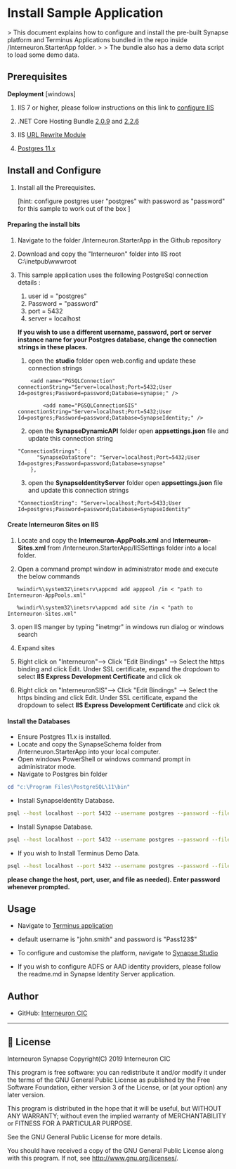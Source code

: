 <h1>Install Sample Application</h1>   
> This document explains how to configure and install the pre-built Synapse platform and Terminus Applications bundled in the repo inside /Interneuron.StarterApp folder. 
>
> The bundle also has a demo data script to load some demo data. 



## Prerequisites

**Deployment** [windows]


1. IIS 7 or higher, please follow instructions on this link to [configure IIS](https://docs.microsoft.com/en-us/aspnet/core/host-and-deploy/iis/?view=aspnetcore-3.1#iis-configuration) 

2. .NET Core Hosting Bundle [2.0.9](https://dotnet.microsoft.com/download/dotnet-core/thank-you/runtime-aspnetcore-2.0.9-windows-hosting-bundle-installer) and [2.2.6](https://dotnet.microsoft.com/download/dotnet-core/thank-you/runtime-aspnetcore-2.2.6-windows-hosting-bundle-installer) 

3. IIS [URL Rewrite Module](https://www.iis.net/downloads/microsoft/url-rewrite)

4. [Postgres 11.x](https://www.enterprisedb.com/downloads/postgres-postgresql-downloads) 

   


## Install and Configure

1. Install all the Prerequisites. 

   [hint: configure postgres user "postgres" with password as "password" for this sample to work out of the box ]

#### Preparing the install bits

1. Navigate to the folder /Interneuron.StarterApp in the Github repository 

2. Download and copy the "Interneuron" folder into IIS root C:\inetpub\wwwroot

3. This sample application uses the following PostgreSql connection details :

   1. user id =  "postgres"
   2. Password = "password"
   3. port = 5432
   4. server = localhost

    **If you wish to use a different username, password, port or server instance name for your Postgres database,  change the connection strings in these places.**  

   1. open the **studio** folder open web.config and update these connection strings

   ```
       <add name="PGSQLConnection" connectionString="Server=localhost;Port=5432;User Id=postgres;Password=password;Database=synapse;" />
       
           <add name="PGSQLConnectionSIS" connectionString="Server=localhost;Port=5432;User Id=postgres;Password=password;Database=SynapseIdentity;" />
   
   ```

   2. open the **SynapseDynamicAPI** folder open **appsettings.json**  file and update this connection string

   ```
   "ConnectionStrings": {
         "SynapseDataStore": "Server=localhost;Port=5432;User Id=postgres;Password=password;Database=synapse"
       },
   ```

   3. open the **SynapseIdentityServer** folder open **appsettings.json**  file and update this connection strings

   ```
   "ConnectionString": "Server=localhost;Port=5433;User Id=postgres;Password=password;Database=SynapseIdentity"
   ```

   
#### Create Interneuron Sites on IIS

1. Locate and copy the **Interneuron-AppPools.xml** and **Interneuron-Sites.xml** from /Interneuron.StarterApp/IISSettings folder into a local folder.

2. Open a command prompt window in administrator mode and execute the below commands

```
   %windir%\system32\inetsrv\appcmd add apppool /in < "path to Interneuron-AppPools.xml"
   
   %windir%\system32\inetsrv\appcmd add site /in < "path to Interneuron-Sites.xml"
```

3. open IIS manger by typing "inetmgr" in windows run dialog or windows search

4. Expand sites

5. Right click on "Interneuron"--> Click "Edit Bindings" --> Select the https binding and click Edit. Under SSL certificate, expand the dropdown to select **IIS Express Development Certificate** and click ok 

6. Right click on "InterneuronSIS"--> Click "Edit Bindings" --> Select the https binding and click Edit. Under SSL certificate, expand the dropdown to select **IIS Express Development Certificate** and click ok 
   



#### Install the Databases 

* Ensure Postgres 11.x is installed. 
* Locate and copy the SynapseSchema folder from /Interneuron.StarterApp into your local computer.
* Open windows PowerShell or windows command prompt in administrator mode.
* Navigate to Postgres bin folder

 ```powershell
 cd "c:\Program Files\PostgreSQL\11\bin"
 ```

* Install SynapseIdentity Database. 

```sh
psql --host localhost --port 5432 --username postgres --password --file c:\SynapseSchema \RestoreSISSchema_v2.0.sql
```
* Install Synapse Database. 

```sh
psql --host localhost --port 5432 --username postgres --password --file c:\SynapseSchema \RestoreSynapseSchema_v2.0.sql
```
* If you wish to Install Terminus Demo Data.  

```sh
psql --host localhost --port 5432 --username postgres --password --file c:\SynapseSchema \RestoreTerminusDemoData.sql
```

**please change the host, port, user, and file as needed). Enter password whenever prompted.** 



## Usage

* Navigate to [Terminus application](https//localhost:8085/terminus)

* default username is "john.smith" and password is "Pass123$"

* To configure and customise the platform, navigate to [Synapse Studio](https://localhost:8085/studio)

* If you wish to configure ADFS or AAD identity providers, please follow the readme.md in Synapse Identity Server application. 

  

## Author

* GitHub: [Interneuron CIC](https://github.com/InterneuronCIC)



---

## 📝 License

Interneuron Synapse
Copyright(C) 2019  Interneuron CIC

This program is free software: you can redistribute it and/or modify
it under the terms of the GNU General Public License as published by
the Free Software Foundation, either version 3 of the License, or
(at your option) any later version.

This program is distributed in the hope that it will be useful,
but WITHOUT ANY WARRANTY; without even the implied warranty of
MERCHANTABILITY or FITNESS FOR A PARTICULAR PURPOSE.

See the
GNU General Public License for more details.

You should have received a copy of the GNU General Public License
along with this program. If not, see <http://www.gnu.org/licenses/>.
